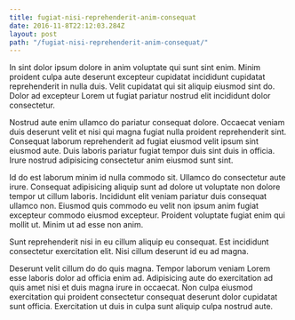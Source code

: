 ```yaml
---
title: fugiat-nisi-reprehenderit-anim-consequat
date: 2016-11-8T22:12:03.284Z
layout: post
path: "/fugiat-nisi-reprehenderit-anim-consequat/"
---
```


In sint dolor ipsum dolore in anim voluptate qui sunt sint enim. Minim proident culpa aute deserunt excepteur cupidatat incididunt cupidatat reprehenderit in nulla duis. Velit cupidatat qui sit aliquip eiusmod sint do. Dolor ad excepteur Lorem ut fugiat pariatur nostrud elit incididunt dolor consectetur.

Nostrud aute enim ullamco do pariatur consequat dolore. Occaecat veniam duis deserunt velit et nisi qui magna fugiat nulla proident reprehenderit sint. Consequat laborum reprehenderit ad fugiat eiusmod velit ipsum sint eiusmod aute. Duis laboris pariatur fugiat tempor duis sint duis in officia. Irure nostrud adipisicing consectetur anim eiusmod sunt sint.

Id do est laborum minim id nulla commodo sit. Ullamco do consectetur aute irure. Consequat adipisicing aliquip sunt ad dolore ut voluptate non dolore tempor ut cillum laboris. Incididunt elit veniam pariatur duis consequat ullamco non. Eiusmod quis commodo eu velit non ipsum anim fugiat excepteur commodo eiusmod excepteur. Proident voluptate fugiat enim qui mollit ut. Minim ut ad esse non anim.

Sunt reprehenderit nisi in eu cillum aliquip eu consequat. Est incididunt consectetur exercitation elit. Nisi cillum deserunt id eu ad magna.

Deserunt velit cillum do do quis magna. Tempor laborum veniam Lorem esse laboris dolor ad officia enim ad. Adipisicing aute do exercitation ad quis amet nisi et duis magna irure in occaecat. Non culpa eiusmod exercitation qui proident consectetur consequat deserunt dolor cupidatat sunt officia. Exercitation ut duis in culpa sunt aliquip culpa nostrud aute.